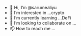 - 👋 Hi, I’m @sarumealiyu
- 👀 I’m interested in ...crypto
- 🌱 I’m currently learning ...DeFi
- 💞️ I’m looking to collaborate on ...
- 📫 How to reach me ...

<!---
sarumealiyu/sarumealiyu is a ✨ special ✨ repository because its `README.md` (this file) appears on your GitHub profile.
You can click the Preview link to take a look at your changes.
--->
